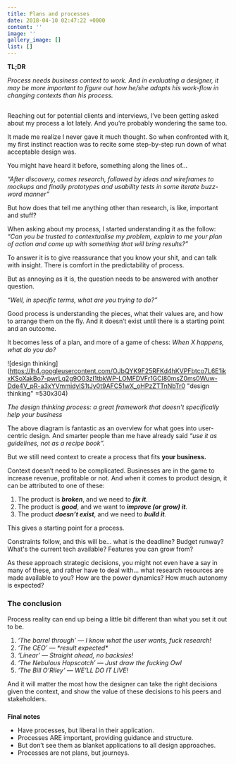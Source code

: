 ```yaml
---
title: Plans and processes
date: 2018-04-10 02:47:22 +0000
content: ''
image: ''
gallery_image: []
list: []
---
```

**TL;DR**

_Process needs business context to work. And in evaluating a designer, it may be more important to figure out how he/she adapts his work-flow in changing contexts than his process._

## 

Reaching out for potential clients and interviews, I’ve been getting asked about my process a lot lately. And you’re probably wondering the same too.

It made me realize I never gave it much thought. So when confronted with it, my first instinct reaction was to recite some step-by-step run down of what acceptable design was.

You might have heard it before, something along the lines of…

_“After discovery, comes research, followed by ideas and wireframes to mockups and finally prototypes and usability tests in some iterate buzz-word manner”_

But how does that tell me anything other than research, is like, important and stuff?

When asking about my process, I started understanding it as the follow: _“Can you be trusted to contextualise my problem, explain to me your plan of action and come up with something that will bring results?”_

To answer it is to give reassurance that you know your shit, and can talk with insight. There is comfort in the predictability of process.

But as annoying as it is, the question needs to be answered with another question.

_“Well, in specific terms, what are you trying to do?”_

Good process is understanding the pieces, what their values are, and how to arrange them on the fly. And it doesn’t exist until there is a starting point and an outcome.

It becomes less of a plan, and more of a game of chess: _When X happens, what do you do?_

![design thinking](https://lh4.googleusercontent.com/OJbQYK9F25RFKd4hKVPFbtco7L6E1ikxKSoXakBo7-pwrLq2g9O03zI1tbkWP-LOMFDVFr1GCl80msZ0ms0Wuw-Dde4V_pR-a3xYVmmidylS1tJy0t9AFC51wX_oHPzZTTnNbTr0 "design thinking" =530x304)

_The design thinking process: a great framework that doesn't specifically help your business_

The above diagram is fantastic as an overview for what goes into user-centric design. And smarter people than me have already said _“use it as guidelines, not as a recipe book”._

But we still need context to create a process that fits **your business.**

Context doesn’t need to be complicated. Businesses are in the game to increase revenue, profitable or not. And when it comes to product design, it can be attributed to one of these:

1. The product is **_broken_**, and we need to **_fix it_**_._
2. The product is **_good_**, and we want to **_improve (or grow) it_**_._
3. The product **_doesn’t exist_**, and we need to **_build it_**_._

This gives a starting point for a process.

Constraints follow, and this will be… what is the deadline? Budget runway? What's the current tech available? Features you can grow from?

As these approach strategic decisions, you might not even have a say in many of these, and rather have to deal with… what research resources are made available to you? How are the power dynamics? How much autonomy is expected?

### The conclusion

Process reality can end up being a little bit different than what you set it out to be.

1. _‘The barrel through’ — I know what the user wants, fuck research!_
2. _‘The CEO’ — \*result expected\*_
3. _‘Linear’ — Straight ahead, no backsies!_
4. _‘The Nebulous Hopscotch’ — Just draw the fucking Owl_
5. _‘The Bill O’Riley’ — WE’LL DO IT LIVE!_

And it will matter the most how the designer can take the right decisions given the context, and show the value of these decisions to his peers and stakeholders.

### 

**Final notes**

* Have processes, but liberal in their application.
* Processes ARE important, providing guidance and structure.
* But don’t see them as blanket applications to all design approaches.
* Processes are not plans, but journeys.